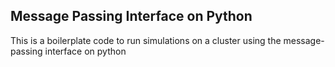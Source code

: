Message Passing Interface on Python
---

This is a boilerplate code to run simulations on a cluster using the message-passing interface on python
